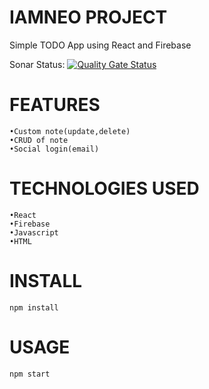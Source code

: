 # IAMNEO PROJECT

Simple TODO App using React and Firebase

Sonar Status: [![Quality Gate Status](https://sonarcloud.io/api/project_badges/measure?project=Sabari0606201_IAMNEO-TODO&metric=alert_status)](https://sonarcloud.io/summary/new_code?id=Sabari0606201_IAMNEO-TODO)

# FEATURES
    •Custom note(update,delete)
    •CRUD of note
    •Social login(email)
    
# TECHNOLOGIES USED
    •React
    •Firebase
    •Javascript
    •HTML
    
# INSTALL
    npm install
    
# USAGE
    npm start
    
